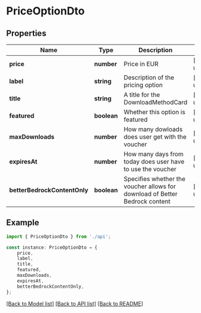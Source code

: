 # PriceOptionDto


## Properties

Name | Type | Description | Notes
------------ | ------------- | ------------- | -------------
**price** | **number** | Price in EUR | [default to undefined]
**label** | **string** | Description of the pricing option | [default to undefined]
**title** | **string** | A title for the DownloadMethodCard | [default to undefined]
**featured** | **boolean** | Whether this option is featured | [default to undefined]
**maxDownloads** | **number** | How many dowloads does user get with the voucher | [default to undefined]
**expiresAt** | **number** | How many days from today does user have to use the voucher | [default to undefined]
**betterBedrockContentOnly** | **boolean** | Specifies whether the voucher allows for download of Better Bedrock content | [default to undefined]

## Example

```typescript
import { PriceOptionDto } from './api';

const instance: PriceOptionDto = {
    price,
    label,
    title,
    featured,
    maxDownloads,
    expiresAt,
    betterBedrockContentOnly,
};
```

[[Back to Model list]](../README.md#documentation-for-models) [[Back to API list]](../README.md#documentation-for-api-endpoints) [[Back to README]](../README.md)
